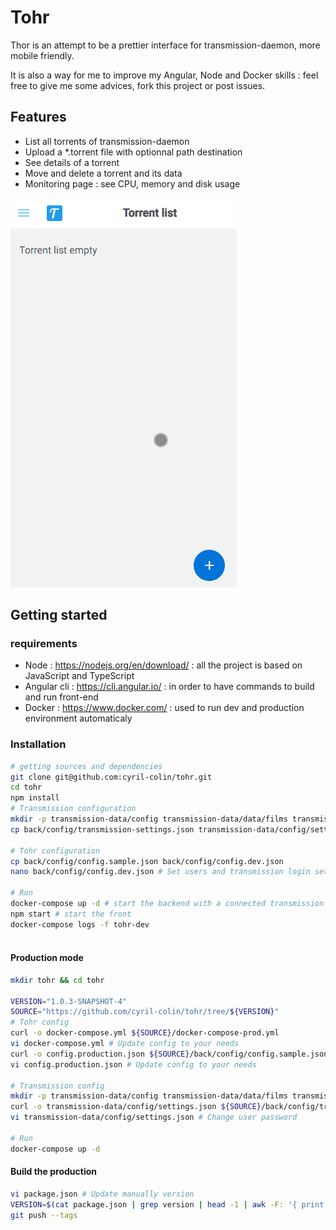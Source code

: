 # Tohr

Thor is an attempt to be a prettier interface for transmission-daemon, more mobile
friendly.

It is also a way for me to improve my Angular, Node and Docker skills : feel free to give me some
advices, fork this project or post issues.


## Features
- List all torrents of transmission-daemon
- Upload a *.torrent file with optionnal path destination
- See details of a torrent
- Move and delete a torrent and its data
- Monitoring page : see CPU, memory and disk usage

![](demo-tohr.gif)


## Getting started
### requirements
- Node : https://nodejs.org/en/download/ : all the project is based on JavaScript and TypeScript
- Angular cli : https://cli.angular.io/ : in order to have commands to build and run front-end
- Docker : https://www.docker.com/ : used to run dev and production environment automaticaly


### Installation 

```bash
# getting sources and dependencies
git clone git@github.com:cyril-colin/tohr.git
cd tohr
npm install
# Transmission configuration
mkdir -p transmission-data/config transmission-data/data/films transmission-data/data/musics transmission-data/data/series transmission-data/data/other
cp back/config/transmission-settings.json transmission-data/config/settings.json

# Tohr configuration
cp back/config/config.sample.json back/config/config.dev.json
nano back/config/config.dev.json # Set users and transmission login settings.

# Run
docker-compose up -d # start the backend with a connected transmission
npm start # start the front
docker-compose logs -f tohr-dev
  
```

#### Production mode

```bash
mkdir tohr && cd tohr

VERSION="1.0.3-SNAPSHOT-4"
SOURCE="https://github.com/cyril-colin/tohr/tree/${VERSION}"
# Tohr config
curl -o docker-compose.yml ${SOURCE}/docker-compose-prod.yml
vi docker-compose.yml # Update config to your needs
curl -o config.production.json ${SOURCE}/back/config/config.sample.json
vi config.production.json # Update config to your needs

# Transmission config
mkdir -p transmission-data/config transmission-data/data/films transmission-data/data/musics transmission-data/data/series transmission-data/data/other
curl -o transmission-data/config/settings.json ${SOURCE}/back/config/transmission-settings.json
vi transmission-data/config/settings.json # Change user password

# Run
docker-compose up -d
```

#### Build the production
```bash
vi package.json # Update manually version
VERSION=$(cat package.json | grep version | head -1 | awk -F: '{ print $2 }' | sed 's/[",]//g' | tr -d '[[:space:]]') && git tag -a ${VERSION} -m ${VERSION}
git push --tags
```




